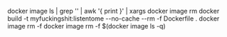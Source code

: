 docker image ls | grep '<none>' | awk '{ print }' | xargs docker image rm
docker build -t myfuckingshit:listentome --no-cache --rm -f Dockerfile .
docker image rm -f 
docker image rm -f $(docker image ls -q)
